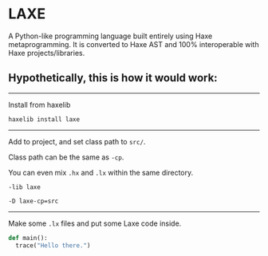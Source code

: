 # LAXE
A Python-like programming language built entirely using Haxe metaprogramming. It is converted to Haxe AST and 100% interoperable with Haxe projects/libraries.

## Hypothetically, this is how it would work:

---

Install from haxelib
```hxml
haxelib install laxe
```

---

Add to project, and set class path to `src/`.

Class path can be the same as `-cp`.

You can even mix `.hx` and `.lx` within the same directory.
```hxml
-lib laxe

-D laxe-cp=src
```

---

Make some `.lx` files and put some Laxe code inside.

```python
def main():
  trace("Hello there.")
```
